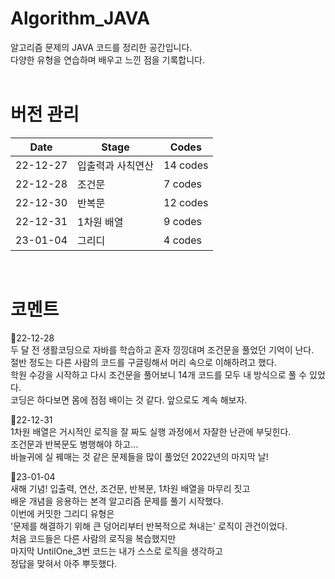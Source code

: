 # Algorithm_JAVA


알고리즘 문제의 JAVA 코드를 정리한 공간입니다.
</br> 다양한 유형을 연습하며 배우고 느낀 점을 기록합니다. 
</br></br>

# 버전 관리

|Date|Stage|Codes|
|--|--|--|
|22-12-27|입출력과 사칙연산|14 codes|
|22-12-28|조건문|7 codes|
|22-12-30|반복문|12 codes|
|22-12-31|1차원 배열|9 codes|
|23-01-04|그리디|4 codes|


</br>

# 코멘트


🙂22-12-28 
</br> 두 달 전 생활코딩으로 자바를 학습하고 혼자 낑낑대며 조건문을 풀었던 기억이 난다.
</br> 절반 정도는 다른 사람의 코드를 구글링해서 머리 속으로 이해하려고 했다. 
</br> 학원 수강을 시작하고 다시 조건문을 풀어보니 14개 코드를 모두 내 방식으로 풀 수 있었다.
</br> 코딩은 하다보면 몸에 점점 배이는 것 같다. 앞으로도 계속 해보자.

🙂22-12-31
</br> 1차원 배열은 거시적인 로직을 잘 짜도 실행 과정에서 자잘한 난관에 부딪힌다.
</br> 조건문과 반복문도 병행해야 하고...
</br> 바늘귀에 실 꿰매는 것 같은 문제들을 많이 풀었던 2022년의 마지막 날! 

🙂23-01-04
</br> 새해 기념! 입출력, 연산, 조건문, 반복문, 1차원 배열을 마무리 짓고
</br> 배운 개념을 응용하는 본격 알고리즘 문제를 풀기 시작했다.
</br> 이번에 커밋한 그리디 유형은
</br> '문제를 해결하기 위해 큰 덩어리부터 반복적으로 쳐내는' 로직이 관건이었다.
</br> 처음 코드들은 다른 사람의 로직을 복습했지만
</br> 마지막 UntilOne_3번 코드는 내가 스스로 로직을 생각하고
</br> 정답을 맞혀서 아주 뿌듯했다.




